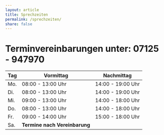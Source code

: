```yaml
---
layout: article
title: Sprechzeiten
permalink: /sprechzeiten/
share: false
---
```

# Terminvereinbarungen unter: 07125 - 947970

|Tag|Vormittag|Nachmittag|
|---|---------|----------|	
|Mo. |08:00 - 13:00 Uhr| 14:00 - 19:00 Uhr|
|Di. |08:00 - 13:00 Uhr| 14:00 - 19:00 Uhr|
|Mi. |09:00 - 13:00 Uhr| 14:00 - 18:00 Uhr|
|Do. |08:00 - 13:00 Uhr| 14:00 - 18:00 Uhr|
|Fr. |09:00 - 14:00 Uhr| 15:00 - 18:00 Uhr|
|Sa. |**Termine nach Vereinbarung**||